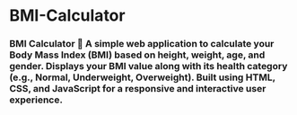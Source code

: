 # BMI-Calculator
### BMI Calculator 🧮   A simple web application to calculate your Body Mass Index (BMI) based on height, weight, age, and gender. Displays your BMI value along with its health category (e.g., Normal, Underweight, Overweight). Built using HTML, CSS, and JavaScript for a responsive and interactive user experience.
